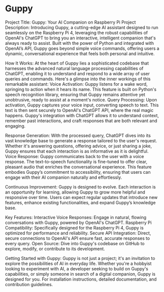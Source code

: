 # Guppy

Project Title: Guppy: Your AI Companion on Raspberry Pi
Project Description:
Introducing Guppy, a cutting-edge AI assistant designed to run seamlessly on the Raspberry Pi 4, leveraging the robust capabilities of OpenAI's ChatGPT to bring you an interactive, intelligent companion that's always ready to assist. Built with the power of Python and integrated with OpenAI’s API, Guppy goes beyond simple voice commands, offering users a dynamic, conversational experience that feels both personal and intuitive.


How It Works:
At the heart of Guppy lies a sophisticated codebase that harnesses the advanced natural language processing capabilities of ChatGPT, enabling it to understand and respond to a wide array of user queries and commands. Here's a glimpse into the inner workings of this remarkable assistant:
Voice Activation: Guppy listens for a wake word, springing to action when it hears its name. This feature is built on Python's speech recognition library, ensuring that Guppy remains attentive yet unobtrusive, ready to assist at a moment's notice.
Query Processing: Upon activation, Guppy captures your voice input, converting speech to text. This text is then sent securely to OpenAI's ChatGPT API, where the real magic happens. Guppy's integration with ChatGPT allows it to understand context, remember past interactions, and craft responses that are both relevant and engaging.


Response Generation: 
With the processed query, ChatGPT dives into its vast knowledge base to generate a response tailored to the user's request. Whether it's answering questions, offering advice, or just sharing a joke, Guppy ensures that each interaction is as informative as it is delightful.
Voice Response: Guppy communicates back to the user with a voice response. The text-to-speech functionality is fine-tuned to offer clear, pleasant audio that enriches the conversational experience. This feature embodies Guppy’s commitment to accessibility, ensuring that users can engage with their AI companion naturally and effortlessly.


Continuous Improvement: 
Guppy is designed to evolve. Each interaction is an opportunity for learning, allowing Guppy to grow more helpful and responsive over time. Users can expect regular updates that introduce new features, enhance existing functionalities, and expand Guppy’s knowledge base.


Key Features:
Interactive Voice Responses: Engage in natural, flowing conversations with Guppy, powered by OpenAI's ChatGPT.
Raspberry Pi Compatibility: Specifically designed for the Raspberry Pi 4, Guppy is optimized for performance and reliability.
Secure API Integration: Direct, secure connections to OpenAI's API ensure fast, accurate responses to every query.
Open Source: Dive into Guppy's codebase on GitHub to explore, modify, or contribute to its development.


Getting Started with Guppy:
Guppy is not just a project; it's an invitation to explore the possibilities of AI in everyday life. Whether you're a hobbyist looking to experiment with AI, a developer seeking to build on Guppy's capabilities, or simply someone in search of a digital companion, Guppy is designed for you.
For installation instructions, detailed documentation, and contribution guidelines.

